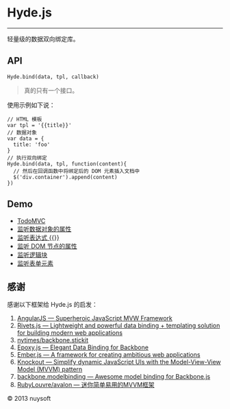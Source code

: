 # Hyde.js
---

轻量级的数据双向绑定库。

## API

`Hyde.bind(data, tpl, callback)`

> 真的只有一个接口。

使用示例如下说：

    // HTML 模板
    var tpl = '{{title}}'
    // 数据对象
    var data = {
      title: 'foo'
    }
    // 执行双向绑定
    Hyde.bind(data, tpl, function(content){
      // 然后在回调函数中将绑定后的 DOM 元素插入文档中
      $('div.container').append(content)
    })

## Demo

* [TodoMVC](demo/todo/index.html)
* [监听数据对象的属性](demo/loop.html)
* [监听表达式 {{}}](demo/expression.html)
* [监听 DOM 节点的属性](demo/attribute.html)
* [监听逻辑块](demo/block.html)
* [监听表单元素](demo/form.html)

## 感谢

感谢以下框架给 Hyde.js 的启发：

1. [AngularJS — Superheroic JavaScript MVW Framework](http://angularjs.org/)
2. [Rivets.js — Lightweight and powerful data binding + templating solution for building modern web applications](https://github.com/mikeric/rivets)
3. [nytimes/backbone.stickit](https://github.com/nytimes/backbone.stickit)
4. [Epoxy.js — Elegant Data Binding for Backbone](https://github.com/gmac/backbone.epoxy)
5. [Ember.js — A framework for creating ambitious web applications](http://emberjs.com/)
6. [Knockout — Simplify dynamic JavaScript UIs with the Model-View-View Model (MVVM) pattern](http://knockoutjs.com/)
7. [backbone.modelbinding — Awesome model binding for Backbone.js](https://github.com/derickbailey/backbone.modelbinding/)
8. [RubyLouvre/avalon — 迷你简单易用的MVVM框架](https://github.com/RubyLouvre/avalon)

© 2013 nuysoft